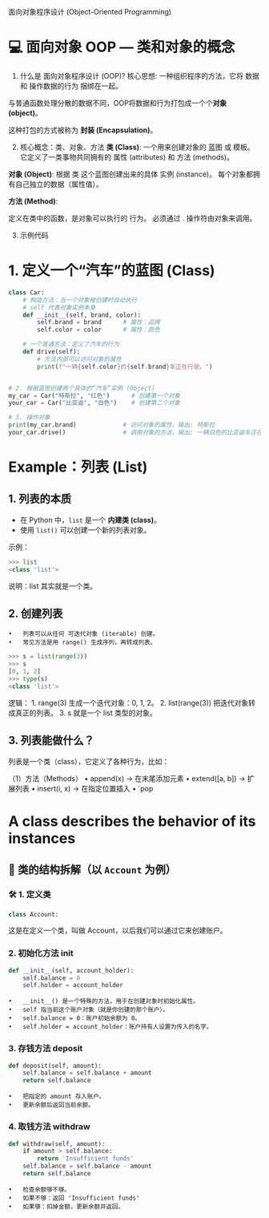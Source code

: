 面向对象程序设计 (Object-Oriented Programming)
# 💻 面向对象 OOP — 类和对象的概念

1. 什么是 面向对象程序设计 (OOP)?
核心思想: 一种组织程序的方法，它将 数据 和 操作数据的行为 捆绑在一起。

与普通函数处理分散的数据不同，OOP将数据和行为打包成一个个****对象 (object)****。

这种打包的方式被称为 **封装 (Encapsulation)**。

2. 核心概念：类、对象、方法
**类 (Class)**:
一个用来创建对象的 蓝图 或 模板。
它定义了一类事物共同拥有的 属性 (attributes) 和 方法 (methods)。

**对象 (Object)**:
根据 类 这个蓝图创建出来的具体 实例 (instance)。
每个对象都拥有自己独立的数据（属性值）。

**方法 (Method)**:

定义在类中的函数，是对象可以执行的 行为。
必须通过 . 操作符由对象来调用。

3. 示例代码
# 1. 定义一个“汽车”的蓝图 (Class)
```python
class Car:
    # 构造方法：当一个对象被创建时自动执行
    # self 代表对象实例本身
    def __init__(self, brand, color):
        self.brand = brand      # 属性：品牌
        self.color = color      # 属性：颜色

    # 一个普通方法：定义了汽车的行为
    def drive(self):
        # 方法内部可以访问对象的属性
        print(f"一辆{self.color}的{self.brand}车正在行驶。")


# 2. 根据蓝图创建两个具体的“汽车”实例 (Object)
my_car = Car("特斯拉", "红色")      # 创建第一个对象
your_car = Car("比亚迪", "白色")    # 创建第二个对象

# 3. 操作对象
print(my_car.brand)             # 访问对象的属性，输出: 特斯拉
your_car.drive()                # 调用对象的方法，输出: 一辆白色的比亚迪车正在行驶。
```

# Example：列表 (List)

## 1. 列表的本质
- 在 Python 中，`list` 是一个 **内建类 (class)**。
- 使用 `list()` 可以创建一个新的列表对象。

示例：
```python
>>> list
<class 'list'>
```
说明：list 其实就是一个类。

## 2. 创建列表
	•	列表可以从任何 可迭代对象 (iterable) 创建。
	•	常见方法是用 range() 生成序列，再转成列表。
```python
>>> s = list(range(3))
>>> s
[0, 1, 2]
>>> type(s)
<class 'list'>
```
逻辑：
	1.	range(3) 生成一个迭代对象：0, 1, 2。
	2.	list(range(3)) 把迭代对象转成真正的列表。
	3.	s 就是一个 list 类型的对象。

## 3. 列表能做什么？
列表是一个类（class），它定义了各种行为，比如：

（1）方法（Methods）
	•	append(x) → 在末尾添加元素
	•	extend([a, b]) → 扩展列表
	•	insert(i, x) → 在指定位置插入
	•	`pop

# A class describes the behavior of its instances

## 🧱 类的结构拆解（以 `Account` 为例）

### 🛠️ 1. 定义类
```python
class Account:
```
这是在定义一个类，叫做 Account，以后我们可以通过它来创建账户。

### 2. 初始化方法 __init__
```python
def __init__(self, account_holder):
    self.balance = 0
    self.holder = account_holder
```
	•	__init__() 是一个特殊的方法，用于在创建对象时初始化属性。
	•	self 指当前这个账户对象（就是你创建的那个账户）。
	•	self.balance = 0：账户初始余额为 0。
	•	self.holder = account_holder：账户持有人设置为传入的名字。

### 3. 存钱方法 deposit
```python
def deposit(self, amount):
    self.balance = self.balance + amount
    return self.balance
```
	•	把指定的 amount 存入账户。
	•	更新余额后返回当前余额。

### 4. 取钱方法 withdraw
```python 
def withdraw(self, amount):
    if amount > self.balance:
        return 'Insufficient funds'
    self.balance = self.balance - amount
    return self.balance
```
	•	检查余额够不够。
	•	如果不够：返回 'Insufficient funds'
	•	如果够：扣掉金额，更新余额并返回。
